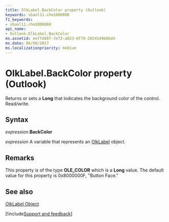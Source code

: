 ```yaml
---
title: OlkLabel.BackColor property (Outlook)
keywords: vbaol11.chm1000088
f1_keywords:
- vbaol11.chm1000088
api_name:
- Outlook.OlkLabel.BackColor
ms.assetid: eeffd887-7e73-a023-6f70-2b54149b8bd4
ms.date: 06/08/2017
ms.localizationpriority: medium
---
```



# OlkLabel.BackColor property (Outlook)

Returns or sets a **Long** that indicates the background color of the control. Read/write.


## Syntax

_expression_.**BackColor**

_expression_ A variable that represents an [OlkLabel](Outlook.OlkLabel.md) object.


## Remarks

This property is of the type **OLE_COLOR** which is a **Long** value. The default value for this property is 0x8000000F, "Button Face."


## See also


[OlkLabel Object](Outlook.OlkLabel.md)

[!include[Support and feedback](~/includes/feedback-boilerplate.md)]